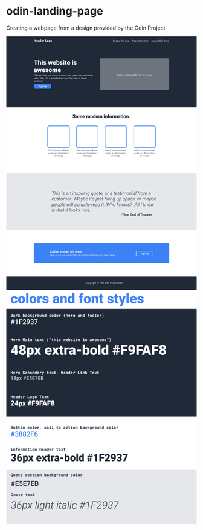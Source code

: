 # odin-landing-page

Creating a webpage from a design provided by the Odin Project

![Site Design Reference](reference.png?raw=true "Reference")
![Site Design Info](style-info.png)